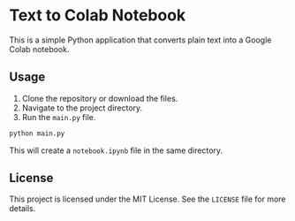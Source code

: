 # Text to Colab Notebook

This is a simple Python application that converts plain text into a Google Colab notebook.

## Usage

1. Clone the repository or download the files.
2. Navigate to the project directory.
3. Run the `main.py` file.

```bash
python main.py
```

This will create a `notebook.ipynb` file in the same directory.

## License

This project is licensed under the MIT License. See the `LICENSE` file for more details.
